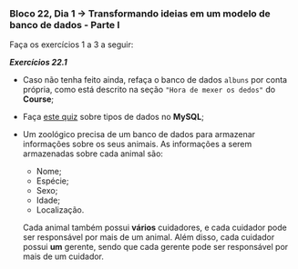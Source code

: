### Bloco 22, Dia 1 -> Transformando ideias em um modelo de banco de dados - Parte I

Faça os exercícios 1 a 3 a seguir:


_**Exercícios 22.1**_

 - Caso não tenha feito ainda, refaça o banco de dados `albuns` por conta própria, como está descrito na seção `"Hora de mexer os dedos"` do **Course**;
 - Faça [este quiz](https://forms.gle/wjjZRjo27JXrPL7f6) sobre tipos de dados no **MySQL**;
 - Um zoológico precisa de um banco de dados para armazenar informações sobre os seus animais. As informações a serem armazenadas sobre cada animal são:
     - Nome;
     - Espécie;
     - Sexo;
     - Idade;
     - Localização.
    
    Cada animal também possui **vários** cuidadores, e cada cuidador pode ser responsável por mais de um animal. Além disso, cada cuidador possui **um** gerente, sendo que cada gerente pode ser responsável por mais de um cuidador.
